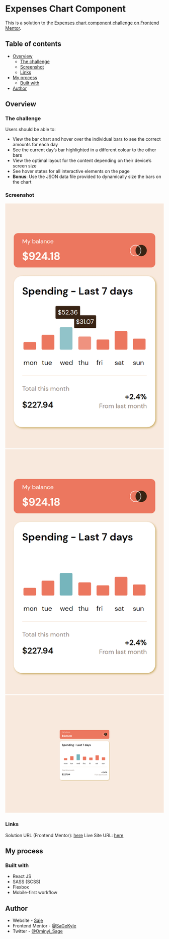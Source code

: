 # Expenses Chart Component

This is a solution to the [Expenses chart component challenge on Frontend Mentor](https://www.frontendmentor.io/challenges/expenses-chart-component-e7yJBUdjwt).

## Table of contents

- [Overview](#overview)
  - [The challenge](#the-challenge)
  - [Screenshot](#screenshot)
  - [Links](#links)
- [My process](#my-process)
  - [Built with](#built-with)
- [Author](#author)

## Overview

### The challenge

Users should be able to:

- View the bar chart and hover over the individual bars to see the correct amounts for each day
- See the current day’s bar highlighted in a different colour to the other bars
- View the optimal layout for the content depending on their device’s screen size
- See hover states for all interactive elements on the page
- **Bonus**: Use the JSON data file provided to dynamically size the bars on the chart

### Screenshot

![Active States](./images/active%20state.png)
![Mobile](./images/mobile%20preview.png)
![Desktop](./images/desktop%20preview.png)

### Links

Solution URL (Frontend Mentor): [here]([https://your-solution-url.com](https://www.frontendmentor.io/solutions/responsive-expenses-chart-component-react-and-sass-ofK02p043Q))
Live Site URL: [here](https://charts-component.netlify.app/)

## My process

### Built with

- React JS
- SASS (SCSS)
- Flexbox
- Mobile-first workflow

## Author

- Website - [Saje](https://www.saje.hashnode.dev)
- Frontend Mentor - [@SaGeKyle](https://www.frontendmentor.io/profile/SaGeKyle)
- Twitter - [@Ominyi_Sage](https://www.twitter.com/Ominyi_Sage)
